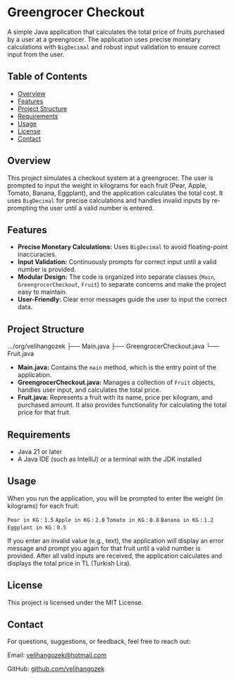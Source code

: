 # Greengrocer Checkout

A simple Java application that calculates the total price of fruits purchased by a user at a greengrocer. The application uses precise monetary calculations with `BigDecimal` and robust input validation to ensure correct input from the user.

## Table of Contents

- [Overview](#overview)
- [Features](#features)
- [Project Structure](#project-structure)
- [Requirements](#requirements)
- [Usage](#usage)
- [License](#license)
- [Contact](#contact)

## Overview

This project simulates a checkout system at a greengrocer. The user is prompted to input the weight in kilograms for each fruit (Pear, Apple, Tomato, Banana, Eggplant), and the application calculates the total cost. It uses `BigDecimal` for precise calculations and handles invalid inputs by re-prompting the user until a valid number is entered.

## Features

- **Precise Monetary Calculations:** Uses `BigDecimal` to avoid floating-point inaccuracies.
- **Input Validation:** Continuously prompts for correct input until a valid number is provided.
- **Modular Design:** The code is organized into separate classes (`Main`, `GreengrocerCheckout`, `Fruit`) to separate concerns and make the project easy to maintain.
- **User-Friendly:** Clear error messages guide the user to input the correct data.

## Project Structure

.../org/velihangozek 
                    ├── Main.java 
                    ├── GreengrocerCheckout.java 
                    └── Fruit.java

- **Main.java:** Contains the `main` method, which is the entry point of the application.
- **GreengrocerCheckout.java:** Manages a collection of `Fruit` objects, handles user input, and calculates the total price.
- **Fruit.java:** Represents a fruit with its name, price per kilogram, and purchased amount. It also provides functionality for calculating the total price for that fruit.

## Requirements

- Java 21 or later
- A Java IDE (such as IntelliJ) or a terminal with the JDK installed

## Usage

When you run the application, you will be prompted to enter the weight (in kilograms) for each fruit:

`Pear in KG` : `1.5`
`Apple in KG` : `2.0`
`Tomato in KG` : `0.8`
`Banana in KG` : `1.2`
`Eggplant in KG` : `0.5`

If you enter an invalid value (e.g., text), the application will display an error message and prompt you again for that fruit until a valid number is provided. After all valid inputs are received, the application calculates and displays the total price in TL (Turkish Lira).

## License

This project is licensed under the MIT License.

## Contact

For questions, suggestions, or feedback, feel free to reach out:

Email: velihangozek@hotmail.com

GitHub: [github.com/velihangozek](https://github.com/velihangozek)